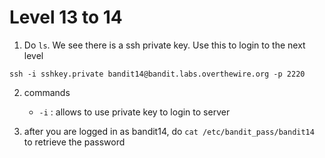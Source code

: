 # Level 13 to 14

1. Do `ls`. We see there is a ssh private key. Use this to login to the next level

```ssh -i sshkey.private bandit14@bandit.labs.overthewire.org -p 2220```

2. commands 
    - `-i` : allows to use private key to login to server


3. after you are logged in as bandit14, do `cat /etc/bandit_pass/bandit14` to retrieve the password